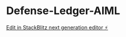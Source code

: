 # Defense-Ledger-AIML

[Edit in StackBlitz next generation editor ⚡️](https://stackblitz.com/~/github.com/Sammy-05003/Defense-Ledger-AIML)